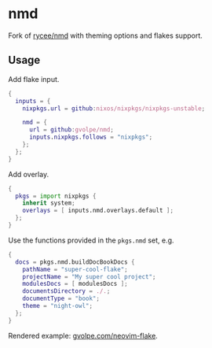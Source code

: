 # nmd

Fork of [rycee/nmd](https://gitlab.com/rycee/nmd/) with theming options and flakes support.

## Usage

Add flake input.

```nix
{
  inputs = {
    nixpkgs.url = github:nixos/nixpkgs/nixpkgs-unstable;

    nmd = {
      url = github:gvolpe/nmd;
      inputs.nixpkgs.follows = "nixpkgs";
    };
  };
}
```

Add overlay.

```nix
{
  pkgs = import nixpkgs {
    inherit system;
    overlays = [ inputs.nmd.overlays.default ];
  };
}
```

Use the functions provided in the `pkgs.nmd` set, e.g.

```nix
{
  docs = pkgs.nmd.buildDocBookDocs {
    pathName = "super-cool-flake";
    projectName = "My super cool project";
    modulesDocs = [ modulesDocs ];
    documentsDirectory = ./.;
    documentType = "book";
    theme = "night-owl";
  };
}
```

Rendered example: [gvolpe.com/neovim-flake](https://gvolpe.com/neovim-flake/).
